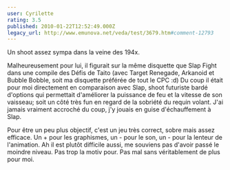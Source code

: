 ```yaml
---
user: Cyrilette
rating: 3.5
published: 2010-01-22T12:52:49.000Z
legacy_url: http://www.emunova.net/veda/test/3679.htm#comment-12793
---
```

Un shoot assez sympa dans la veine des 194x.

Malheureusement pour lui, il figurait sur la même disquette que Slap Fight dans une compile des Défis de Taito (avec Target Renegade, Arkanoid et Bubble Bobble, soit ma disquette préférée de tout le CPC :d)
Du coup il était pour moi directement en comparaison avec Slap, shoot futuriste bardé d'options qui permettait d'améliorer la puissance de feu et la vitesse de son vaisseau; soit un côté très fun en regard de la sobriété du requin volant. J'ai jamais vraiment accroché du coup, j'y jouais en guise d'échauffement à Slap.

Pour être un peu plus objectif, c'est un jeu très correct, sobre mais assez efficace. Un + pour les graphismes, un - pour le son, un - pour la lenteur de l'animation. Ah il est plutôt difficile aussi, me souviens pas d'avoir passé le moindre niveau. Pas trop la motiv pour.
Pas mal sans véritablement de plus pour moi.